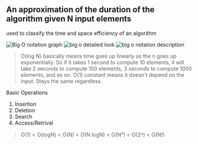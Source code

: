 ## An approximation of the duration of the algorithm given N input elements

used to classify the time and space efficiency of an algorithm


![Big O notation graph](https://adrianmejia.com/images/time-complexity-examples.png)
![big o detailed look](https://i.stack.imgur.com/inOnH.png)
![big o notation description](https://miro.medium.com/max/1400/1*-nM9NNb8FW9uUT64rzhkOA.png)

> O(log N) basically means time goes up linearly as the n goes up exponentially. So if it takes 1 second to compute 10 elements, it will take 2 seconds to compute 100 elements, 3 seconds to compute 1000 elements, and so on.
> O(1) constant means it doesn't depend on the input. Stays the same regardless.


Basic Operations
1. Insertion
2. Deletion
3. Search
4. Access/Retrival

> O(1) < O(logN) < O(N) < O(N logN) < O(N²) < O(2ᴺ) < O(N!)